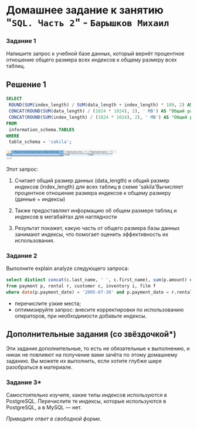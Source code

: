 # Домашнее задание к занятию "`SQL. Часть 2`" - `Барышков Михаил`

### Задание 1

Напишите запрос к учебной базе данных, который вернёт процентное отношение общего размера всех индексов к общему размеру всех таблиц.

## Решение 1

```sql
SELECT
 ROUND(SUM(index_length) / SUM(data_length + index_length) * 100, 2) AS "процентное отношение размера индексов к общему размеру (данные + индексы)",
 CONCAT(ROUND(SUM(data_length) / (1024 * 1024), 2), ' MB') AS "Общий размер таблиц",
 CONCAT(ROUND(SUM(index_length) / (1024 * 1024), 2), ' MB') AS "Общий размер индексов"
FROM
 information_schema.TABLES
WHERE
 table_schema = 'sakila';
```

<img src = "img/img1.png" width = 60%>

Этот запрос:

1. Считает общий размер данных (data_length) и общий размер индексов (index_length) для всех таблиц в схеме 'sakila'Вычисляет процентное отношение размера индексов к общему размеру (данные + индексы)

2. Также предоставляет информацию об общем размере таблиц и индексов в мегабайтах для наглядности

3. Результат покажет, какую часть от общего размера базы данных занимают индексы, что помогает оценить эффективность их использования.

### Задание 2

Выполните explain analyze следующего запроса:

```sql
select distinct concat(c.last_name, ' ', c.first_name), sum(p.amount) over (partition by c.customer_id, f.title)
from payment p, rental r, customer c, inventory i, film f
where date(p.payment_date) = '2005-07-30' and p.payment_date = r.rental_date and r.customer_id = c.customer_id and i.inventory_id = r.inventory_id
```

- перечислите узкие места;
- оптимизируйте запрос: внесите корректировки по использованию операторов, при необходимости добавьте индексы.

## Дополнительные задания (со звёздочкой*)

Эти задания дополнительные, то есть не обязательные к выполнению, и никак не повлияют на получение вами зачёта по этому домашнему заданию. Вы можете их выполнить, если хотите глубже шире разобраться в материале.

### Задание 3*

Самостоятельно изучите, какие типы индексов используются в PostgreSQL. Перечислите те индексы, которые используются в PostgreSQL, а в MySQL — нет.

*Приведите ответ в свободной форме.*
